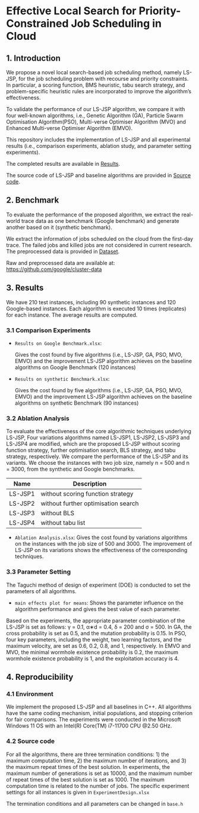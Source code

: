 # Effective Local Search for Priority-Constrained Job Scheduling in Cloud

## 1. Introduction
We propose a novel local search-based job scheduling method, namely LS-JSP, for the job scheduling problem with recourse and priority constraints. In particular, a scoring function, BMS heuristic, tabu search strategy, and problem-specific heuristic rules are incorporated to improve the algorithm’s effectiveness.

To validate the performance of our LS-JSP algorithm, we compare it with four well-known algorithms, i.e., Genetic Algorithm (GA), Particle Swarm Optimisation Algorithm(PSO), Multi-verse Optimiser Algorithm (MVO) and Enhanced Multi-verse Optimiser Algorithm (EMVO). 

This repository includes the implementation of LS-JSP and all experimental results (i.e., comparison experiments, ablation study, and parameter setting experiments).

The completed results are available in [Results](/Results).

The source code of LS-JSP and baseline algorithms are provided in [Source code](/Source%20code/LS_Tabu_VMs).

## 2. Benchmark
To evaluate the performance of the proposed algorithm, we extract the real-world trace data as one benchmark (Google benchmark) and generate another based on it (synthetic benchmark).

We extract the information of jobs scheduled on the cloud from the first-day trace. The failed jobs and killed jobs are not considered in current research. The preprocessed data is provided in [Dataset](/Dataset). 

Raw and preprocessed data are available at: <https://github.com/google/cluster-data>

## 3. Results
We have 210 test instances, including 90 synthetic instances and 120 Google-based instances. Each algorithm is executed 10 times (replicates) for each instance. The average results are computed.

### 3.1 Comparison Experiments 

- `Results on Google Benchmark.xlsx`:
  
  Gives the cost found by five algorithms (i.e., LS-JSP, GA, PSO, MVO, EMVO) and the improvement LS-JSP algorithm achieves on the baseline algorithms on Google Benchmark (120 instances)
- `Results on synthetic Benchmark.xlsx`:
  
  Gives the cost found by five algorithms (i.e., LS-JSP, GA, PSO, MVO, EMVO) and the improvement LS-JSP algorithm achieves on the baseline algorithms on synthetic Benchmark (90 instances) 

### 3.2 Ablation Analysis
To evaluate the effectiveness of the core algorithmic techniques underlying LS-JSP, Four variations algorithms named LS-JSP1, LS-JSP2, LS-JSP3 and LS-JSP4 are modified, which are the proposed LS-JSP without scoring function strategy, further optimisation search, BLS strategy, and tabu strategy, respectively. We compare the performance of the LS-JSP and its variants. We choose the instances with two job size, namely n = 500 and n = 3000, from the synthetic and Google benchmarks.

| Name | Description |
|----------- |----------- |
|LS-JSP1 |without scoring function strategy|
|LS-JSP2 |without further optimisation search|
|LS-JSP3 |without BLS|
|LS-JSP4 |without tabu list|

- `Ablation Analysis.xlsx`:
  Gives the cost found by variations algorithms on the instances with the job size of 500 and 3000. The improvement of LS-JSP on its variations shows the effectiveness of the corresponding techniques.



### 3.3 Parameter Setting
The Taguchi method of design of experiment (DOE) is conducted to set the parameters of all algorithms. 

- `main effects plot for means`:
  Shows the parameter influence on the algorithm performance and gives the best value of each parameter.

Based on the experiments, the appropriate parameter combination of the LS-JSP is set as follows: γ = 0.1, α∗d = 0.4, δ = 200 and σ = 500. In GA, the cross probability is set as 0.5, and the mutation probability is 0.15. In PSO, four key parameters, including the weight, two learning factors, and the maximum velocity, are set as 0.6, 0.2, 0.8, and 1, respectively. In EMVO and MVO, the minimal wormhole existence probability is 0.2, the maximum wormhole existence probability is 1, and the exploitation accuracy is 4.

## 4. Reproducibility
### 4.1 Environment
We implement the proposed LS-JSP and all baselines in C++. All algorithms have the same coding mechanism, initial populations, and stopping criterion for fair comparisons. The experiments were conducted in the Microsoft Windows 11 OS with an Intel(R) Core(TM) i7-11700 CPU @2.50 GHz.

### 4.2 Source code
For all the algorithms, there are three termination conditions: 1) the maximum computation time, 2) the maximum number of iterations, and 3) the maximum
repeat times of the best solution. In experiments, the maximum number of generations is set as 10000, and the maximum number of repeat times of the best solution is set as 1000. The maximum computation time is related to the number of jobs. The specific experiment settings for all instances is given in `ExperimentDesign.xlsx`

The termination conditions and all parameters can be changed in `base.h`
